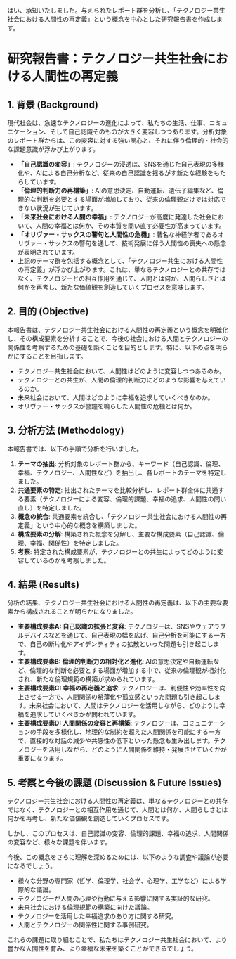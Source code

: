はい、承知いたしました。与えられたレポート群を分析し、「テクノロジー共生社会における人間性の再定義」という概念を中心とした研究報告書を作成します。

# 研究報告書：テクノロジー共生社会における人間性の再定義

## 1. 背景 (Background)

現代社会は、急速なテクノロジーの進化によって、私たちの生活、仕事、コミュニケーション、そして自己認識そのものが大きく変容しつつあります。分析対象のレポート群からは、この変容に対する強い関心と、それに伴う倫理的・社会的な課題意識が浮かび上がります。

*   **「自己認識の変容」**: テクノロジーの浸透は、SNSを通じた自己表現の多様化や、AIによる自己分析など、従来の自己認識を揺るがす新たな経験をもたらしています。
*   **「倫理的判断力の再構築」**: AIの意思決定、自動運転、遺伝子編集など、倫理的な判断を必要とする場面が増加しており、従来の倫理観だけでは対応できない状況が生じています。
*   **「未来社会における人間の幸福」**: テクノロジーが高度に発達した社会において、人間の幸福とは何か、その本質を問い直す必要性が高まっています。
*   **「オリヴァー・サックスの警句と人間性の危機」**: 著名な神経学者であるオリヴァー・サックスの警句を通して、技術発展に伴う人間性の喪失への懸念が表明されています。
*   上記のテーマ群を包括する概念として、「テクノロジー共生における人間性の再定義」が浮かび上がります。これは、単なるテクノロジーとの共存ではなく、テクノロジーとの相互作用を通じて、人間とは何か、人間らしさとは何かを再考し、新たな価値観を創造していくプロセスを意味します。

## 2. 目的 (Objective)

本報告書は、テクノロジー共生社会における人間性の再定義という概念を明確化し、その構成要素を分析することで、今後の社会における人間とテクノロジーの関係性を考察するための基礎を築くことを目的とします。特に、以下の点を明らかにすることを目指します。

*   テクノロジー共生社会において、人間性はどのように変容しつつあるのか。
*   テクノロジーとの共生が、人間の倫理的判断力にどのような影響を与えているのか。
*   未来社会において、人間はどのように幸福を追求していくべきなのか。
*   オリヴァー・サックスが警鐘を鳴らした人間性の危機とは何か。

## 3. 分析方法 (Methodology)

本報告書では、以下の手順で分析を行いました。

1.  **テーマの抽出**: 分析対象のレポート群から、キーワード（自己認識、倫理、幸福、テクノロジー、人間性など）を抽出し、各レポートのテーマを特定しました。
2.  **共通要素の特定**: 抽出されたテーマを比較分析し、レポート群全体に共通する要素（テクノロジーによる変容、倫理的課題、幸福の追求、人間性の問い直し）を特定しました。
3.  **概念の統合**: 共通要素を統合し、「テクノロジー共生社会における人間性の再定義」という中心的な概念を構築しました。
4.  **構成要素の分解**: 構築された概念を分解し、主要な構成要素（自己認識、倫理、幸福、関係性）を特定しました。
5.  **考察**: 特定された構成要素が、テクノロジーとの共生によってどのように変容しているのかを考察しました。

## 4. 結果 (Results)

分析の結果、テクノロジー共生社会における人間性の再定義は、以下の主要な要素から構成されることが明らかになりました。

*   **主要構成要素A: 自己認識の拡張と変容**: テクノロジーは、SNSやウェアラブルデバイスなどを通じて、自己表現の幅を広げ、自己分析を可能にする一方で、自己の断片化やアイデンティティの拡散といった問題も引き起こします。
*   **主要構成要素B: 倫理的判断力の相対化と進化**: AIの意思決定や自動運転など、倫理的な判断を必要とする場面が増加する中で、従来の倫理観が相対化され、新たな倫理規範の構築が求められています。
*   **主要構成要素C: 幸福の再定義と追求**: テクノロジーは、利便性や効率性を向上させる一方で、人間関係の希薄化や孤立感といった問題も引き起こします。未来社会において、人間はテクノロジーを活用しながら、どのように幸福を追求していくべきかが問われています。
*   **主要構成要素D: 人間関係の変容と再構築**: テクノロジーは、コミュニケーションの手段を多様化し、地理的な制約を超えた人間関係を可能にする一方で、直接的な対話の減少や共感性の低下といった懸念も生み出します。テクノロジーを活用しながら、どのように人間関係を維持・発展させていくかが重要になります。

## 5. 考察と今後の課題 (Discussion & Future Issues)

テクノロジー共生社会における人間性の再定義は、単なるテクノロジーとの共存ではなく、テクノロジーとの相互作用を通じて、人間とは何か、人間らしさとは何かを再考し、新たな価値観を創造していくプロセスです。

しかし、このプロセスは、自己認識の変容、倫理的課題、幸福の追求、人間関係の変容など、様々な課題を伴います。

今後、この概念をさらに理解を深めるためには、以下のような調査や議論が必要になるでしょう。

*   様々な分野の専門家（哲学、倫理学、社会学、心理学、工学など）による学際的な議論。
*   テクノロジーが人間の心理や行動に与える影響に関する実証的な研究。
*   未来社会における倫理規範の構築に向けた議論。
*   テクノロジーを活用した幸福追求のあり方に関する研究。
*   人間とテクノロジーの関係性に関する事例研究。

これらの課題に取り組むことで、私たちはテクノロジー共生社会において、より豊かな人間性を育み、より幸福な未来を築くことができるでしょう。
